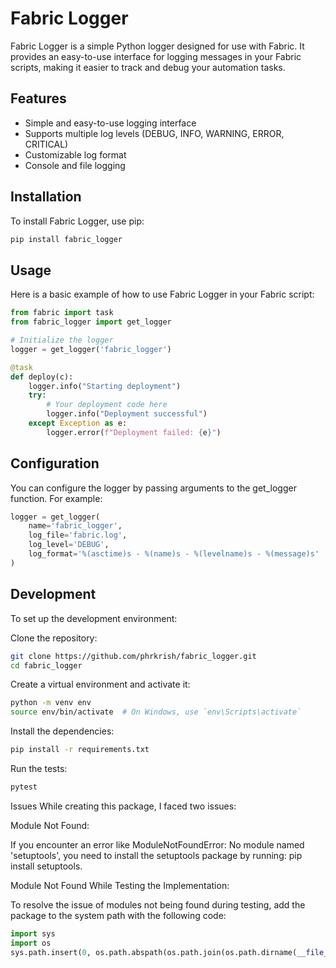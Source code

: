# Fabric Logger

Fabric Logger is a simple Python logger designed for use with Fabric. It provides an easy-to-use interface for logging messages in your Fabric scripts, making it easier to track and debug your automation tasks.

## Features

- Simple and easy-to-use logging interface
- Supports multiple log levels (DEBUG, INFO, WARNING, ERROR, CRITICAL)
- Customizable log format
- Console and file logging

## Installation

To install Fabric Logger, use pip:

```sh
pip install fabric_logger
```

## Usage
Here is a basic example of how to use Fabric Logger in your Fabric script:
```python
from fabric import task
from fabric_logger import get_logger

# Initialize the logger
logger = get_logger('fabric_logger')

@task
def deploy(c):
    logger.info("Starting deployment")
    try:
        # Your deployment code here
        logger.info("Deployment successful")
    except Exception as e:
        logger.error(f"Deployment failed: {e}")
```

## Configuration
You can configure the logger by passing arguments to the get_logger function. For example:

```python
logger = get_logger(
    name='fabric_logger',
    log_file='fabric.log',
    log_level='DEBUG',
    log_format='%(asctime)s - %(name)s - %(levelname)s - %(message)s'
)
```

## Development
To set up the development environment:

Clone the repository:
```sh
git clone https://github.com/phrkrish/fabric_logger.git
cd fabric_logger
```

Create a virtual environment and activate it:
```sh
python -m venv env
source env/bin/activate  # On Windows, use `env\Scripts\activate`
```
Install the dependencies:
```sh
pip install -r requirements.txt
```
Run the tests:
```sh
pytest
```
Issues
While creating this package, I faced two issues:

Module Not Found:

If you encounter an error like ModuleNotFoundError: No module named 'setuptools', you need to install the setuptools package by running: pip install setuptools.

Module Not Found While Testing the Implementation:

To resolve the issue of modules not being found during testing, add the package to the system path with the following code:
```python
import sys
import os
sys.path.insert(0, os.path.abspath(os.path.join(os.path.dirname(__file__), '..')))
```
